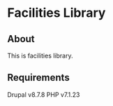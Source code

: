 # Facilities Library

## About

This is facilities library.

## Requirements

Drupal v8.7.8
PHP v7.1.23